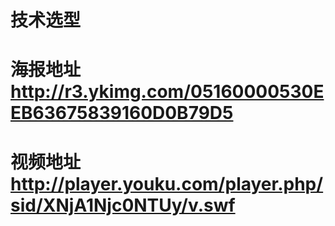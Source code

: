 # 技术选型
# 海报地址 http://r3.ykimg.com/05160000530EEB63675839160D0B79D5
# 视频地址 http://player.youku.com/player.php/sid/XNjA1Njc0NTUy/v.swf